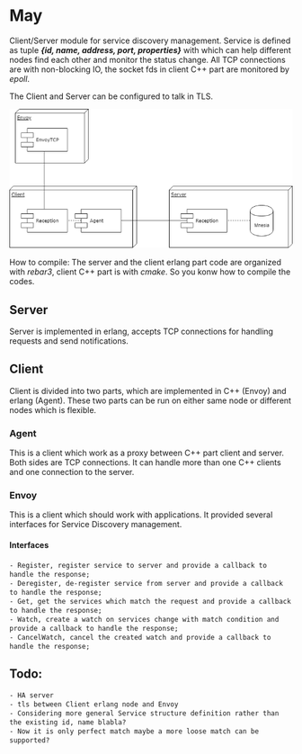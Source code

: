 # May

Client/Server module for service discovery management. Service is defined as tuple ***{id, name, address, port, properties}*** with which can help different nodes find each other and monitor the status change. All TCP connections are with non-blocking IO, the socket fds in client C++ part are monitored by *epoll*.

The Client and Server can be configured to talk in TLS.

![Here is how May looks like](https://github.com/ao-song/May/blob/master/img/may.png)

How to compile:
The server and the client erlang part code are organized with *rebar3*, client C++ part is with *cmake*. So you konw how to compile the codes.

## Server
Server is implemented in erlang, accepts TCP connections for handling requests and send notifications.

## Client
Client is divided into two parts, which are implemented in C++ (Envoy) and erlang (Agent). These two parts can be run on either same node or different nodes which is flexible.

### Agent
This is a client which work as a proxy between C++ part client and server. Both sides are TCP connections. It can handle more than one C++ clients and one connection to the server.

### Envoy
This is a client which should work with applications. It provided several interfaces for Service Discovery management.

#### Interfaces
    - Register, register service to server and provide a callback to handle the response;
    - Deregister, de-register service from server and provide a callback to handle the response;
    - Get, get the services which match the request and provide a callback to handle the response;
    - Watch, create a watch on services change with match condition and provide a callback to handle the response;
    - CancelWatch, cancel the created watch and provide a callback to handle the response;

Todo:
-----    
    - HA server
    - tls between Client erlang node and Envoy
    - Considering more general Service structure definition rather than the existing id, name blabla?
    - Now it is only perfect match maybe a more loose match can be supported?
